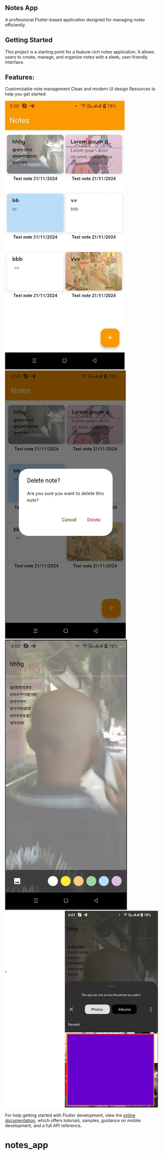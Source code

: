 <h2>Notes App</h2>  

A professional Flutter-based application designed for managing notes efficiently.

<h2>Getting Started</h2>  

This project is a starting point for a feature-rich notes application. It allows users to create, manage, and organize notes with a sleek, user-friendly interface.

<h2>Features:</h2>  
Customizable note management
Clean and modern UI design
Resources to help you get started:

![Preview of the Project](assets/preview-1.jpg)
![Preview of the Project](assets/preview-2.jpg)
![Preview of the Project](assets/preview-3.jpg)
![Preview of the Project](assets/preview-4.jpg)

For help getting started with Flutter development, view the
[online documentation](https://docs.flutter.dev/), which offers tutorials,
samples, guidance on mobile development, and a full API reference.
# notes_app
